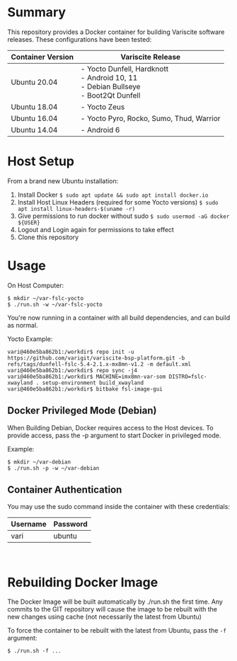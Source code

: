 # Summary

This repository provides a Docker container for building Variscite software releases. These configurations have been tested:

|Container Version   | Variscite Release                                                          |
|--------------------|----------------------------------------------------------------------------|
| Ubuntu 20.04       | - Yocto Dunfell, Hardknott<br>- Android 10, 11<br>- Debian Bullseye<br>- Boot2Qt Dunfell
| Ubuntu 18.04       | - Yocto Zeus
| Ubuntu 16.04       | - Yocto Pyro, Rocko, Sumo, Thud, Warrior
| Ubuntu 14.04       | - Android 6

# Host Setup

From a brand new Ubuntu installation:

1. Install Docker `$ sudo apt update && sudo apt install docker.io`
2. Install Host Linux Headers (required for some Yocto versions) `$ sudo apt install linux-headers-$(uname -r)`
3. Give permissions to run docker without sudo `$ sudo usermod -aG docker ${USER}`
4. Logout and Login again for permissions to take effect
5. Clone this repository

# Usage

On Host Computer:
```
$ mkdir ~/var-fslc-yocto
$ ./run.sh -w ~/var-fslc-yocto
```
You're now running in a container with all build dependencies, and can build as normal.

Yocto Example:
```
vari@460e5ba862b1:/workdir$ repo init -u https://github.com/varigit/variscite-bsp-platform.git -b refs/tags/dunfell-fslc-5.4-2.1.x-mx8mn-v1.2 -m default.xml
vari@460e5ba862b1:/workdir$ repo sync -j4
vari@460e5ba862b1:/workdir$ MACHINE=imx8mn-var-som DISTRO=fslc-xwayland . setup-environment build_xwayland
vari@460e5ba862b1:/workdir$ bitbake fsl-image-gui
```
## Docker Privileged Mode (Debian)

When Building Debian, Docker requires access to the Host devices. To provide access, pass the -p argument to start Docker in privileged mode.

Example:
```
$ mkdir ~/var-debian
$ ./run.sh -p -w ~/var-debian
```

## Container Authentication

You may use the sudo command inside the container with these credentials:

|Username   | Password  |
|-----------|-----------|
| vari      | ubuntu
<br>

# Rebuilding Docker Image

The Docker Image will be built automatically by ./run.sh the first time. Any commits to the GIT repository will cause the image to be rebuilt with the new changes using cache (not necessarily the latest from Ubuntu)

To force the container to be rebuilt with the latest from Ubuntu, pass the `-f` argument:

```$ ./run.sh -f ...```
